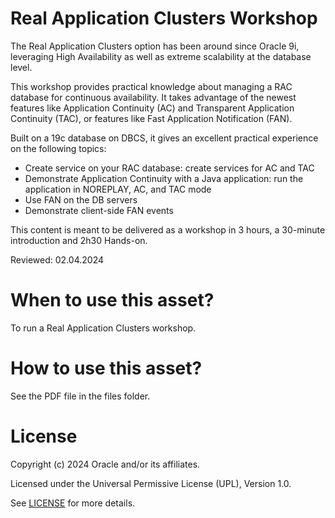 # Real Application Clusters Workshop

The Real Application Clusters option has been around since Oracle 9i, leveraging High Availability as well as extreme scalability at the database level.

This workshop provides practical knowledge about managing a RAC database for continuous availability. It takes advantage of the newest features like Application Continuity (AC) and Transparent Application Continuity (TAC), or features like Fast Application Notification (FAN).

Built on a 19c database on DBCS, it gives an excellent practical experience on the following topics:

- Create service on your RAC database: create services for AC and TAC
- Demonstrate Application Continuity with a Java application: run the application in NOREPLAY, AC, and TAC mode
- Use FAN on the DB servers
- Demonstrate client-side FAN events

This content is meant to be delivered as a workshop in 3 hours, a 30-minute introduction and 2h30 Hands-on.

Reviewed: 02.04.2024

# When to use this asset?

To run a Real Application Clusters workshop.

# How to use this asset?

See the PDF file in the files folder.

# License

Copyright (c) 2024 Oracle and/or its affiliates.

Licensed under the Universal Permissive License (UPL), Version 1.0.

See [LICENSE](https://github.com/oracle-devrel/technology-engineering/blob/main/LICENSE) for more details.
